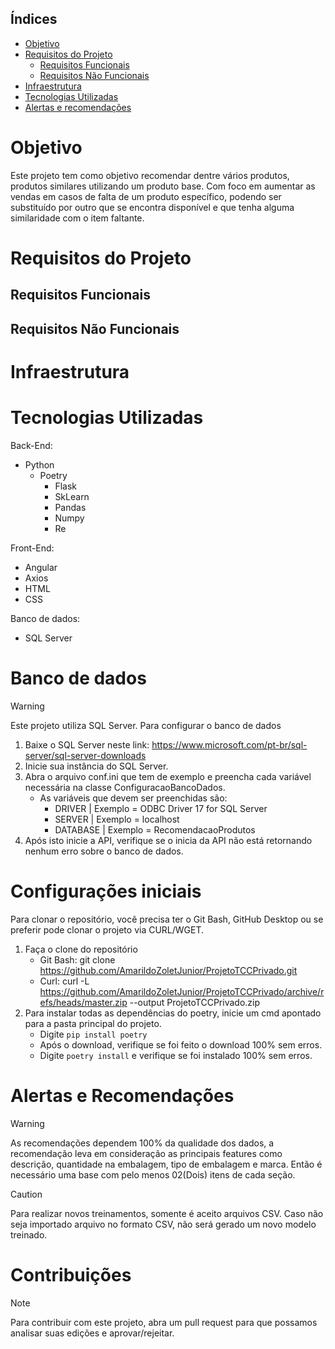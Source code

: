 ## Índices
* [Objetivo](#Objetivo)
* [Requisitos do Projeto](#Requisitos-do-Projeto)
  *  [Requisitos Funcionais](#Requisitos-Funcionais)
  *  [Requisitos Não Funcionais](#Requisitos-Não-Funcionais) 
* [Infraestrutura](#Infraestrutura)
* [Tecnologias Utilizadas](#Tecnologias-Utilizadas)
* [Alertas e recomendações](#Alertas-e-Recomendações)


# Objetivo
Este projeto tem como objetivo recomendar dentre vários produtos, produtos similares utilizando um produto base. Com foco em aumentar as vendas em casos de falta de um produto específico, podendo ser substituído por outro que se encontra disponível e que tenha alguma similaridade com o item faltante.


# Requisitos do Projeto
## Requisitos Funcionais

## Requisitos Não Funcionais


# Infraestrutura

# Tecnologias Utilizadas
Back-End:
  * Python
    * Poetry
      * Flask
      * SkLearn
      * Pandas
      * Numpy
      * Re
     
      
Front-End:
 * Angular
 * Axios
 * HTML
 * CSS

   
Banco de dados:
  * SQL Server


  # Banco de dados
  > [!WARNING]
  > Este projeto utiliza SQL Server. Para configurar o banco de dados
  1. Baixe o SQL Server neste link: https://www.microsoft.com/pt-br/sql-server/sql-server-downloads
  2. Inicie sua instância do SQL Server.
  3. Abra o arquivo conf.ini que tem de exemplo e preencha cada variável necessária na classe ConfiguracaoBancoDados.
     * As variáveis que devem ser preenchidas são:
       * DRIVER | Exemplo = ODBC Driver 17 for SQL Server
       * SERVER | Exemplo = localhost
       * DATABASE | Exemplo = RecomendacaoProdutos
  5. Após isto inicie a API, verifique se o inicia da API não está retornando nenhum erro sobre o banco de dados.
  

# Configurações iniciais
Para clonar o repositório, você precisa ter o Git Bash, GitHub Desktop ou se preferir pode clonar o projeto via CURL/WGET.

1. Faça o clone do repositório
    * Git Bash: git clone https://github.com/AmarildoZoletJunior/ProjetoTCCPrivado.git
    * Curl: curl -L https://github.com/AmarildoZoletJunior/ProjetoTCCPrivado/archive/refs/heads/master.zip --output ProjetoTCCPrivado.zip
2. Para instalar todas as dependências do poetry, inicie um cmd apontado para a pasta principal do projeto.
    * Digite `pip install poetry`
    * Após o download, verifique se foi feito o download 100% sem erros.
    * Digite `poetry install` e verifique se foi instalado 100% sem erros.

# Alertas e Recomendações
> [!WARNING]
> As recomendações dependem 100% da qualidade dos dados, a recomendação leva em consideração as principais features como descrição, quantidade na embalagem, tipo de embalagem e marca. Então é necessário uma base com pelo menos 02(Dois) itens de cada seção.

> [!CAUTION]
> Para realizar novos treinamentos, somente é aceito arquivos CSV. Caso não seja importado arquivo no formato CSV, não será gerado um novo modelo treinado.

# Contribuições
> [!NOTE]
> Para contribuir com este projeto, abra um pull request para que possamos analisar suas edições e aprovar/rejeitar.

